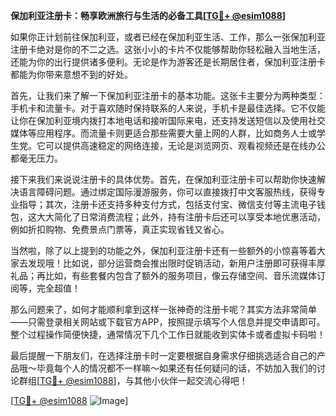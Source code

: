 **保加利亚注册卡：畅享欧洲旅行与生活的必备工具[[TG💪+ @esim1088](https://t.me/s/esim1088)]**

如果你正计划前往保加利亚，或者已经在保加利亚生活、工作，那么一张保加利亚注册卡绝对是你的不二之选。这张小小的卡片不仅能够帮助你轻松融入当地生活，还能为你的出行提供诸多便利。无论是作为游客还是长期居住者，保加利亚注册卡都能为你带来意想不到的好处。

首先，让我们来了解一下保加利亚注册卡的基本功能。这张卡主要分为两种类型：手机卡和流量卡。对于喜欢随时保持联系的人来说，手机卡是最佳选择。它不仅能让你在保加利亚境内拨打本地电话和接听国际来电，还支持发送短信以及使用社交媒体等应用程序。而流量卡则更适合那些需要大量上网的人群，比如商务人士或学生党。它可以提供高速稳定的网络连接，无论是浏览网页、观看视频还是在线办公都毫无压力。

接下来我们来说说注册卡的具体优势。首先，在保加利亚注册卡可以帮助你快速解决语言障碍问题。通过绑定国际漫游服务，你可以直接拨打中文客服热线，获得专业指导；其次，注册卡还支持多种支付方式，包括支付宝、微信支付等主流电子钱包，这大大简化了日常消费流程；此外，持有注册卡后还可以享受本地优惠活动，例如折扣购物、免费景点门票等，真正实现省钱又省心。

当然啦，除了以上提到的功能之外，保加利亚注册卡还有一些额外的小惊喜等着大家去发现哦！比如说，部分运营商会推出限时促销活动，新用户注册即可获得丰厚礼品；再比如，有些套餐内包含了额外的服务项目，像云存储空间、音乐流媒体订阅等，完全超值！

那么问题来了，如何才能顺利拿到这样一张神奇的注册卡呢？其实方法非常简单——只需登录相关网站或下载官方APP，按照提示填写个人信息并提交申请即可。整个过程操作简便快捷，通常情况下几个工作日就能收到实体卡或者虚拟卡码啦！

最后提醒一下朋友们，在选择注册卡时一定要根据自身需求仔细挑选适合自己的产品哦～毕竟每个人的情况都不一样嘛～如果还有任何疑问的话，不妨加入我们的讨论群组[[TG💪+ @esim1088](https://t.me/s/esim1088)]，与其他小伙伴一起交流心得吧！

[[TG💪+ @esim1088](https://t.me/s/esim1088) ![Image](https://i.postimg.cc/4NQfJmqS/Snipaste-2025-05-13-00-14-12.png)]